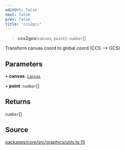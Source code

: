 ```yaml
---
editUrl: false
next: false
prev: false
title: "ccs2gcs"
---
```


> **ccs2gcs**(`canvas`, `point`): `number`[]

Transform canvas coord to global coord (CCS --> GCS)

## Parameters

• **canvas**: [`Canvas`](/api-core/classes/canvas/)

• **point**: `number`[]

## Returns

`number`[]

## Source

[packages/core/src/graphics/utils.ts:15](https://github.com/dgmjs/dgmjs/blob/main/packages/core/src/graphics/utils.ts#L15)
